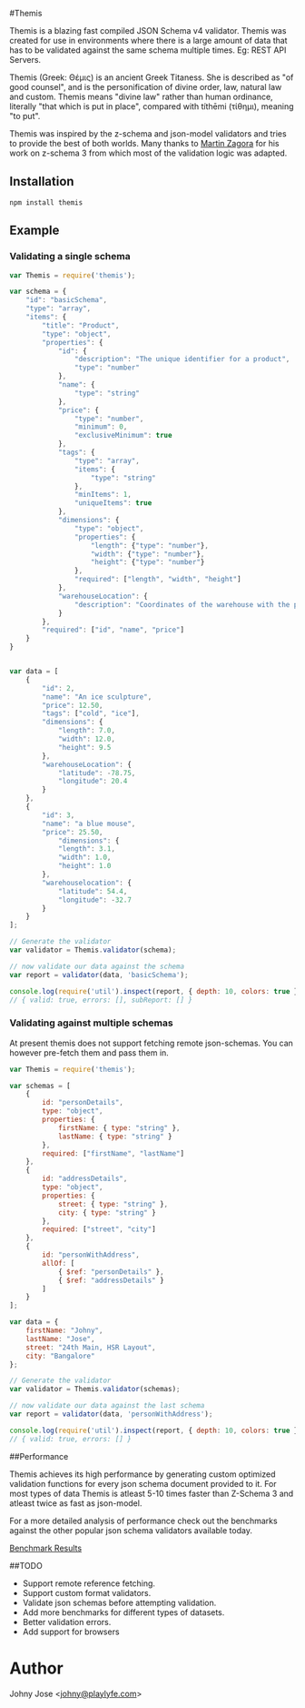 #Themis

Themis is a blazing fast compiled JSON Schema v4 validator. Themis was created for use in environments where there is a large amount of data that has to be validated against the same schema multiple times. Eg: REST API Servers.

Themis (Greek: Θέμις) is an ancient Greek Titaness. She is described as "of good counsel", and is the personification of divine order, law, natural law and custom. Themis means "divine law" rather than human ordinance, literally "that which is put in place", compared with títhēmi (τίθημι), meaning "to put".

Themis was inspired by the z-schema and json-model validators and tries to provide the best of both worlds. Many thanks to [Martin Zagora](https://github.com/zaggino) for his work on z-schema 3 from which most of the validation logic was adapted.

## Installation

```
npm install themis
```

## Example

### Validating a single schema

```javascript
var Themis = require('themis');

var schema = {
    "id": "basicSchema",
    "type": "array",
    "items": {
        "title": "Product",
        "type": "object",
        "properties": {
            "id": {
                "description": "The unique identifier for a product",
                "type": "number"
            },
            "name": {
                "type": "string"
            },
            "price": {
                "type": "number",
                "minimum": 0,
                "exclusiveMinimum": true
            },
            "tags": {
                "type": "array",
                "items": {
                    "type": "string"
                },
                "minItems": 1,
                "uniqueItems": true
            },
            "dimensions": {
                "type": "object",
                "properties": {
                    "length": {"type": "number"},
                    "width": {"type": "number"},
                    "height": {"type": "number"}
                },
                "required": ["length", "width", "height"]
            },
            "warehouseLocation": {
                "description": "Coordinates of the warehouse with the product"
            }
        },
        "required": ["id", "name", "price"]
    }
}


var data = [
    {
        "id": 2,
        "name": "An ice sculpture",
        "price": 12.50,
        "tags": ["cold", "ice"],
        "dimensions": {
            "length": 7.0,
            "width": 12.0,
            "height": 9.5
        },
        "warehouseLocation": {
            "latitude": -78.75,
            "longitude": 20.4
        }
    },
    {
        "id": 3,
        "name": "a blue mouse",
        "price": 25.50,
            "dimensions": {
            "length": 3.1,
            "width": 1.0,
            "height": 1.0
        },
        "warehouselocation": {
            "latitude": 54.4,
            "longitude": -32.7
        }
    }
];

// Generate the validator
var validator = Themis.validator(schema);

// now validate our data against the schema
var report = validator(data, 'basicSchema');

console.log(require('util').inspect(report, { depth: 10, colors: true }));
// { valid: true, errors: [], subReport: [] }
```

### Validating against multiple schemas
At present themis does not support fetching remote json-schemas. You can however pre-fetch them and pass them in.

```javascript
var Themis = require('themis');

var schemas = [
    {
        id: "personDetails",
        type: "object",
        properties: {
            firstName: { type: "string" },
            lastName: { type: "string" }
        },
        required: ["firstName", "lastName"]
    },
    {
        id: "addressDetails",
        type: "object",
        properties: {
            street: { type: "string" },
            city: { type: "string" }
        },
        required: ["street", "city"]
    },
    {
        id: "personWithAddress",
        allOf: [
            { $ref: "personDetails" },
            { $ref: "addressDetails" }
        ]
    }
];

var data = {
    firstName: "Johny",
    lastName: "Jose",
    street: "24th Main, HSR Layout",
    city: "Bangalore"
};

// Generate the validator
var validator = Themis.validator(schemas);

// now validate our data against the last schema
var report = validator(data, 'personWithAddress');

console.log(require('util').inspect(report, { depth: 10, colors: true }));
// { valid: true, errors: [] }
```

##Performance

Themis achieves its high performance by generating custom optimized validation functions for every json schema document provided to it. For most types of data Themis is atleast 5-10 times faster than Z-Schema 3 and atleast twice as fast as json-model.

For a more detailed analysis of performance check out the benchmarks against the other popular json schema validators available today.

[Benchmark Results](rawgithub.com/playlyfe/themis/master/benchmark/results.html)

##TODO

- Support remote reference fetching.
- Support custom format validators.
- Validate json schemas before attempting validation.
- Add more benchmarks for different types of datasets.
- Better validation errors.
- Add support for browsers

Author
======
Johny Jose <[johny@playlyfe.com](mailto)>

